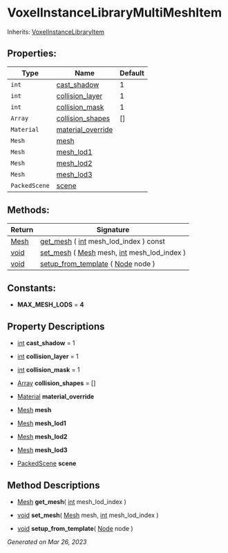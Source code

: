 # VoxelInstanceLibraryMultiMeshItem

Inherits: [VoxelInstanceLibraryItem](VoxelInstanceLibraryItem.md)




## Properties: 


Type           | Name                                       | Default 
-------------- | ------------------------------------------ | --------
`int`          | [cast_shadow](#i_cast_shadow)              | 1       
`int`          | [collision_layer](#i_collision_layer)      | 1       
`int`          | [collision_mask](#i_collision_mask)        | 1       
`Array`        | [collision_shapes](#i_collision_shapes)    | []      
`Material`     | [material_override](#i_material_override)  |         
`Mesh`         | [mesh](#i_mesh)                            |         
`Mesh`         | [mesh_lod1](#i_mesh_lod1)                  |         
`Mesh`         | [mesh_lod2](#i_mesh_lod2)                  |         
`Mesh`         | [mesh_lod3](#i_mesh_lod3)                  |         
`PackedScene`  | [scene](#i_scene)                          |         
<p></p>

## Methods: 


Return                                                                  | Signature                                                                                                                                                                                     
----------------------------------------------------------------------- | ----------------------------------------------------------------------------------------------------------------------------------------------------------------------------------------------
[Mesh](https://docs.godotengine.org/en/stable/classes/class_mesh.html)  | [get_mesh](#i_get_mesh) ( [int](https://docs.godotengine.org/en/stable/classes/class_int.html) mesh_lod_index ) const                                                                         
[void](#)                                                               | [set_mesh](#i_set_mesh) ( [Mesh](https://docs.godotengine.org/en/stable/classes/class_mesh.html) mesh, [int](https://docs.godotengine.org/en/stable/classes/class_int.html) mesh_lod_index )  
[void](#)                                                               | [setup_from_template](#i_setup_from_template) ( [Node](https://docs.godotengine.org/en/stable/classes/class_node.html) node )                                                                 
<p></p>

## Constants: 

- **MAX_MESH_LODS** = **4**

## Property Descriptions

- [int](https://docs.godotengine.org/en/stable/classes/class_int.html)<span id="i_cast_shadow"></span> **cast_shadow** = 1


- [int](https://docs.godotengine.org/en/stable/classes/class_int.html)<span id="i_collision_layer"></span> **collision_layer** = 1


- [int](https://docs.godotengine.org/en/stable/classes/class_int.html)<span id="i_collision_mask"></span> **collision_mask** = 1


- [Array](https://docs.godotengine.org/en/stable/classes/class_array.html)<span id="i_collision_shapes"></span> **collision_shapes** = []


- [Material](https://docs.godotengine.org/en/stable/classes/class_material.html)<span id="i_material_override"></span> **material_override**


- [Mesh](https://docs.godotengine.org/en/stable/classes/class_mesh.html)<span id="i_mesh"></span> **mesh**


- [Mesh](https://docs.godotengine.org/en/stable/classes/class_mesh.html)<span id="i_mesh_lod1"></span> **mesh_lod1**


- [Mesh](https://docs.godotengine.org/en/stable/classes/class_mesh.html)<span id="i_mesh_lod2"></span> **mesh_lod2**


- [Mesh](https://docs.godotengine.org/en/stable/classes/class_mesh.html)<span id="i_mesh_lod3"></span> **mesh_lod3**


- [PackedScene](https://docs.godotengine.org/en/stable/classes/class_packedscene.html)<span id="i_scene"></span> **scene**


## Method Descriptions

- [Mesh](https://docs.godotengine.org/en/stable/classes/class_mesh.html)<span id="i_get_mesh"></span> **get_mesh**( [int](https://docs.godotengine.org/en/stable/classes/class_int.html) mesh_lod_index ) 


- [void](#)<span id="i_set_mesh"></span> **set_mesh**( [Mesh](https://docs.godotengine.org/en/stable/classes/class_mesh.html) mesh, [int](https://docs.godotengine.org/en/stable/classes/class_int.html) mesh_lod_index ) 


- [void](#)<span id="i_setup_from_template"></span> **setup_from_template**( [Node](https://docs.godotengine.org/en/stable/classes/class_node.html) node ) 


_Generated on Mar 26, 2023_
